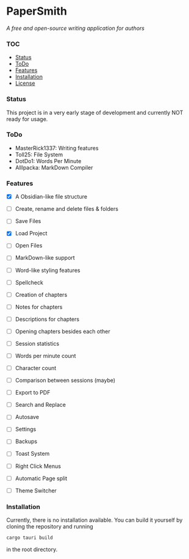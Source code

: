 # PaperSmith

_A free and open-source writing application for authors_


### TOC
- [Status](#status)
- [ToDo](#todo)
- [Features](#features)
- [Installation](#installation)
- [License](LICENSE)

### Status

This project is in a very early stage of development and currently NOT ready for usage.

### ToDo

- MasterRick1337: Writing features
- Toll25: File System
- DotDo1: Words Per Minute
- Alllpacka: MarkDown Compiler


### Features

- [X] A Obsidian-like file structure
- [ ] Create, rename and delete files & folders
- [ ] Save Files
- [X] Load Project
- [ ] Open Files
- [ ] MarkDown-like support
- [ ] Word-like styling features
- [ ] Spellcheck
- [ ] Creation of chapters
- [ ] Notes for chapters
- [ ] Descriptions for chapters
- [ ] Opening chapters besides each other
- [ ] Session statistics
- [ ] Words per minute count
- [ ] Character count
- [ ] Comparison between sessions (maybe)
- [ ] Export to PDF
- [ ] Search and Replace
- [ ] Autosave
- [ ] Settings
- [ ] Backups
- [ ] Toast System
- [ ] Right Click Menus
- [ ] Automatic Page split
- [ ] Theme Switcher


### Installation

Currently, there is no installation available. You can build it yourself by cloning the repository and running 
```bash
cargo tauri build
``` 
in the root directory.
